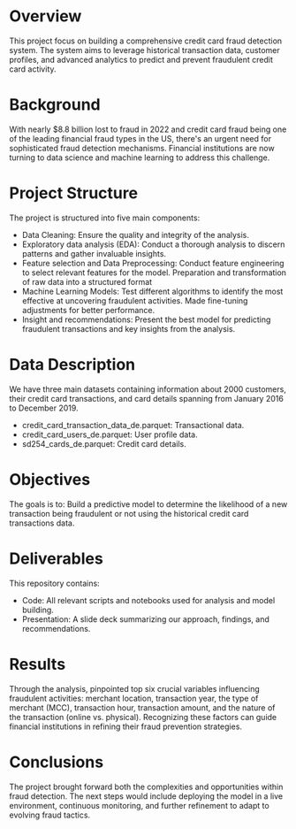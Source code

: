 # Overview

This project focus on building a comprehensive credit card fraud detection system. The system aims to leverage historical transaction data, customer profiles, and advanced analytics to predict and prevent fraudulent credit card activity.

# Background

With nearly $8.8 billion lost to fraud in 2022 and credit card fraud being one of the leading financial fraud types in the US, there's an urgent need for sophisticated fraud detection mechanisms. Financial institutions are now turning to data science and machine learning to address this challenge.

# Project Structure

The project is structured into five main components:
* Data Cleaning: Ensure the quality and integrity of the analysis.
* Exploratory data analysis (EDA): Conduct a thorough analysis to discern patterns and gather invaluable insights.
* Feature selection and Data Preprocessing: Conduct feature engineering to select relevant features for the model. Preparation and transformation of raw data into a structured format
* Machine Learning Models: Test different algorithms to identify the most effective at uncovering fraudulent activities. Made fine-tuning adjustments for better performance.
* Insight and recommendations: Present the best model for predicting fraudulent transactions and key insights from the analysis.

# Data Description

We have three main datasets containing information about 2000 customers, their credit card transactions, and card details spanning from January 2016 to December 2019.
* credit_card_transaction_data_de.parquet: Transactional data.
* credit_card_users_de.parquet: User profile data.
* sd254_cards_de.parquet: Credit card details.

# Objectives

The goals is to: Build a predictive model to determine the likelihood of a new transaction being fraudulent or not using the historical credit card transactions data. 

# Deliverables

This repository contains:
* Code: All relevant scripts and notebooks used for analysis and model building.
* Presentation: A slide deck summarizing our approach, findings, and recommendations.

# Results

Through the analysis, pinpointed top six crucial variables influencing fraudulent activities: merchant location, transaction year, 
the type of merchant (MCC), transaction hour, transaction amount, and the nature of the transaction (online vs. physical). Recognizing these factors can guide financial institutions in refining their fraud prevention strategies.

# Conclusions

The project brought forward both the complexities and opportunities within fraud detection. The next steps would include deploying the model in a live environment, continuous monitoring, and further refinement to adapt to evolving fraud tactics.
